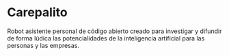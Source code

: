 # Carepalito
Robot asistente personal de código abierto creado para investigar y difundir de forma lúdica las potencialidades de la inteligencia artificial para las personas y las empresas.
